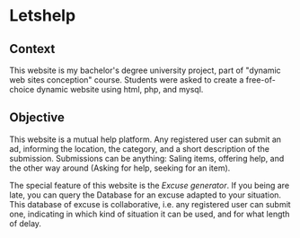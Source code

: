 # Letshelp

## Context
This website is my bachelor's degree university project, part of "dynamic web sites conception" course.
Students were asked to create a free-of-choice dynamic website using html, php, and mysql.

## Objective

This website is a mutual help platform. Any registered user can submit an ad, informing the location, the category, and a short description of the submission. Submissions can be anything: Saling items, offering help, and the other way around (Asking for help, seeking for an item).

The special feature of this website is the _Excuse generator_. If you being are late, you can query the Database for an excuse adapted to your situation. This database of excuse is collaborative, i.e. any registered user can submit one, indicating in which kind of situation it can be used, and for what length of delay.
